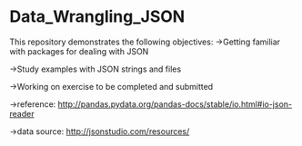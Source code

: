 # Data_Wrangling_JSON

This repository demonstrates the following objectives:
->Getting familiar with packages for dealing with JSON

->Study examples with JSON strings and files

->Working on exercise to be completed and submitted

->reference: http://pandas.pydata.org/pandas-docs/stable/io.html#io-json-reader

->data source: http://jsonstudio.com/resources/
